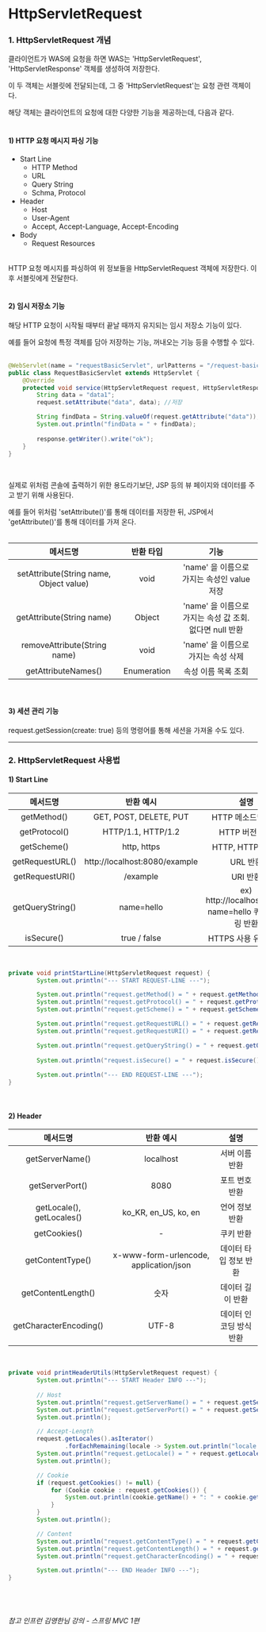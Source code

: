 # HttpServletRequest

### 1. HttpServletRequest 개념

클라이언트가 WAS에 요청을 하면 WAS는 'HttpServletRequest', 'HttpServletResponse' 객체를 생성하여 저장한다.

이 두 객체는 서블릿에 전달되는데, 그 중 'HttpServletRequest'는 요청 관련 객체이다.

해당 객체는 클라이언트의 요청에 대한 다양한 기능을 제공하는데, 다음과 같다.
<br><br>

#### 1) HTTP 요청 메시지 파싱 기능
- Start Line
  - HTTP Method
  - URL
  - Query String
  - Schma, Protocol
- Header
  - Host
  - User-Agent
  - Accept, Accept-Language, Accept-Encoding
- Body
  - Request Resources
<br><br>

HTTP 요청 메시지를 파싱하여 위 정보들을 HttpServletRequest 객체에 저장한다. 이후 서블릿에게 전달한다.
<br><br>

#### 2) 임시 저장소 기능

해당 HTTP 요청이 시작될 때부터 끝날 때까지 유지되는 임시 저장소 기능이 있다.

예를 들어 요청에 특정 객체를 담아 저장하는 기능, 꺼내오는 기능 등을 수행할 수 있다.
<br><br>

``````java
@WebServlet(name = "requestBasicServlet", urlPatterns = "/request-basic")
public class RequestBasicServlet extends HttpServlet {
    @Override
    protected void service(HttpServletRequest request, HttpServletResponse response) throws ServletException, IOException {
    	String data = "data1";
        request.setAttribute("data", data); //저장

        String findData = String.valueOf(request.getAttribute("data")); //조회
        System.out.println("findData = " + findData);
        
        response.getWriter().write("ok");
    }
}
``````
<br>

실제로 위처럼 콘솔에 출력하기 위한 용도라기보단, JSP 등의 뷰 페이지와 데이터를 주고 받기 위해 사용된다.

예를 들어 위처럼 'setAttribute()'를 통해 데이터를 저장한 뒤, JSP에서 'getAttribute()'를 통해 데이터를 가져 온다.
<br><br>

|메서드명|반환 타입|기능|
|:---:|:---:|:---:|
|setAttribute(String name, Object value)|void|'name' 을 이름으로 가지는 속성인 value 저장|
|getAttribute(String name)|Object|	'name' 을 이름으로 가지는 속성 값 조회. 없다면 null 반환|
|removeAttribute(String name)|	void|'name' 을 이름으로 가지는 속성 삭제|
|getAttributeNames()|Enumeration|	속성 이름 목록 조회|
<br>

#### 3) 세션 관리 기능
request.getSession(create: true) 등의 명령어를 통해 세션을 가져올 수도 있다.

---

### 2. HttpServletRequest 사용법

#### 1) Start Line

|메서드명|반환 예시|설명|
|:---:|:---:|:---:|
|getMethod()|GET, POST, DELETE, PUT	|HTTP 메소드명 반환|
|getProtocol()|HTTP/1.1, HTTP/1.2|	HTTP 버전 반환|
|getScheme()|http, https|HTTP, HTTPS 구분|
|getRequestURL()|http://localhost:8080/example|URL 반환|
|getRequestURI()|/example|URI 반환|
|getQueryString()|name=hello|ex) http://localhost8080?name=hello 쿼리 스트링 반환|
|isSecure()|true / false|HTTPS 사용 유무 반환|
<br>

``````java
private void printStartLine(HttpServletRequest request) {
        System.out.println("--- START REQUEST-LINE ---");

        System.out.println("request.getMethod() = " + request.getMethod());
        System.out.println("request.getProtocol() = " + request.getProtocol());
        System.out.println("request.getScheme() = " + request.getScheme());

        System.out.println("request.getRequestURL() = " + request.getRequestURL());
        System.out.println("request.getRequestURI() = " + request.getRequestURI());

        System.out.println("request.getQueryString() = " + request.getQueryString());
  
        System.out.println("request.isSecure() = " + request.isSecure());
        
        System.out.println("--- END REQUEST-LINE ---");
}
``````
<br>

#### 2) Header

|메서드명|반환 예시|설명|
|:---:|:---:|:---:|
|getServerName()|localhost|서버 이름 반환|
|getServerPort()|8080|포트 번호 반환|
|getLocale(), getLocales()|ko_KR, en_US, ko, en|언어 정보 반환|
|getCookies()|-|쿠키 반환|
|getContentType()|x-www-form-urlencode, application/json|데이터 타입 정보 반환|
|getContentLength()|숫자|데이터 길이 반환|
|getCharacterEncoding()|UTF-8|	데이터 인코딩 방식 반환|
<br>

``````java
private void printHeaderUtils(HttpServletRequest request) {
        System.out.println("--- START Header INFO ---");
        
        // Host
        System.out.println("request.getServerName() = " + request.getServerName());
        System.out.println("request.getServerPort() = " + request.getServerPort());
        System.out.println();

        // Accept-Length
        request.getLocales().asIterator()
                .forEachRemaining(locale -> System.out.println("locale = " + locale));
        System.out.println("request.getLocale() = " + request.getLocale());
        System.out.println();

        // Cookie
        if (request.getCookies() != null) {
            for (Cookie cookie : request.getCookies()) {
                System.out.println(cookie.getName() + ": " + cookie.getValue());
            }
        }
        System.out.println();

        // Content
        System.out.println("request.getContentType() = " + request.getContentType());
        System.out.println("request.getContentLength() = " + request.getContentLength());
        System.out.println("request.getCharacterEncoding() = " + request.getCharacterEncoding());

        System.out.println("--- END Header INFO ---");
}
``````
<br><br>

###### 참고 인프런 김영한님 강의 - 스프링 MVC 1편